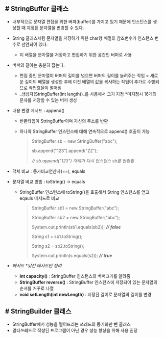 ## # StringBuffer 클래스

- 내부적으로 문자열 편집을 위한 버퍼(buffer)를 가지고 있기 때문에 인스턴스를 생성할 때 지정된 문자열을 변경할 수 있다.

- String 클래스처럼 문자열을 저장하기 위한 char형 배열의 참조변수가 인스턴스 변수로 선언되어 있다.

  - 이 배열을 문자열을 저장하고 편집하기 위한 공간인 버퍼로 사용

- 버퍼의 길이는 충분히 잡는다.

  - 편집 중인 문자열이 버퍼의 길이를 넘으면 버퍼의 길이를 늘려주는 작업 = 새로운 길이의 배열을 생성한 후에 이전 배열의 값을 복사하는 작업이 추가로 수행되므로 작업효율이 떨어짐
  - _생성자(StringBuffer(int length))_를 사용해서 크기 지정 *미지정시 16개의 문자를 저장할 수 있는 버퍼 생성

- 내용 변경 메서드 : append()

  - 반환타입이 StringBuffer이며 자신의 주소를 반환

  - 하나의 StringBuffer 인스턴스에 대해 연속적으로 append() 호출이 가능

    > StringBuffer sb = new StringBuffer("abc");
    >
    > sb.append("123").append("ZZ");
    >
    > _// sb.append("123") 자체가 다시 인스턴스 sb를 반환함_

- 객체 비교 : 등가비교연산자(==), equals

- 문자열 비교 방법 : toString() → equals

  - StringBuffer 인스턴스에 toString()을 호출해서 String 인스턴스를 얻고 eqauls 메서드로 비교

    > StringBuffer sb1 = new StringBuffer("abc");
    >
    > StringBuffer sb2 = new StringBuffer("abc");
    >
    > System.out.println(sb1.equals(sb2));     ***// false***
    >
    > String s1 = sb1.toString();
    >
    > String s2 = sb2.toString();
    >
    > System.out.println(s.equals(s2));   ***// true***

- _메서드 *낯선 메서드만 정리_

  - **int capacity()** : StringBuffer 인스턴스의 버퍼크기를 알려줌
  - **StringBuffer reverse()** : StringBuffer 인스턴스에 저장되어 있는 문자열의 순서를 거꾸로 나열
  - **void setLength(int newLength)** : 지정된 길이로 문자열의 길이를 변경



## # StringBuilder 클래스

- StringBuffer에서 성능을 떨어뜨리는 쓰레드의 동기화만 뺀 클래스
- 멀티쓰레드로 작성된 프로그램이 아닌 경우 성능 향상을 위해 사용 권장